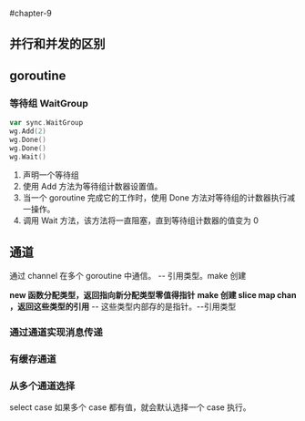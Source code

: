 #chapter-9

## 并行和并发的区别

## goroutine

### 等待组 WaitGroup
```go
var sync.WaitGroup
wg.Add(2)
wg.Done()
wg.Done()
wg.Wait()
```
1. 声明一个等待组
2. 使用 Add 方法为等待组计数器设置值。
3. 当一个 goroutine 完成它的工作时，使用 Done 方法对等待组的计数器执行减一操作。
4. 调用 Wait 方法，该方法将一直阻塞，直到等待组计数器的值变为 0

## 通道
通过 channel 在多个 goroutine 中通信。 -- 引用类型。make 创建

**new 函数分配类型，返回指向新分配类型零值得指针**
**make 创建 slice map chan ，返回这些类型的引用** -- 这些类型内部存的是指针。--引用类型

### 通过通道实现消息传递

### 有缓存通道

### 从多个通道选择
select case 如果多个 case 都有值，就会默认选择一个 case 执行。
